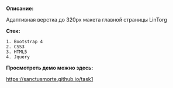 **Описание:**

Адаптивная верстка до 320px макета главной страницы LinTorg



**Стек:**

    1. Bootstrap 4
    2. CSS3
    3. HTML5
    4. Jquery
    
    
    
**Просмотреть демо можно здесь:**

<https://sanctusmorte.github.io/task1>


